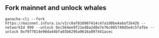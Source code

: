 ## Fork mainnet and unlock whales
```
ganache-cli --fork https://mainnet.infura.io/v3/c0af818907414c47a1d0be4a6af2642b --networkId 999 --unlock 0xc564ee9f21ed8a2d8e7e76c085740d5e4c5fafbe --unlock 0xf977814e90da44bfa03b6295a0616a897441acec
```